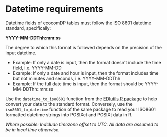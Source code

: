 # Datetime requirements

Datetime fields of ecocomDP tables must follow the ISO 8601 datetime standard, specifically:

__YYYY-MM-DDThh:mm:ss__

The degree to which this format is followed depends on the precision of the input datetime. 
* Example: If only a date is input, then the format doesn't include the time field, i.e. YYYY-MM-DD
* Example: If only a date and hour is input, then the format includes time but not minutes and seconds, i.e. YYYY-MM-DDThh
* Example: If the full date time is input, then the format should be YYYY-MM-DDThh::mm:ss

Use the `datetime_to_iso8601` function from the [EDIutils R package](https://github.com/EDIorg/EDI-utilities/tree/master/EDIutils) to help convert your data to the standard format. Conversely, use the `iso8601_to_datetime` function of the same package to read your ISO8601 formatted datetime strings into POSIXct and POSIXt data in R.

_Where possible: Indclude timezone offset to UTC. All data are assumed to be in local time otherwise._
